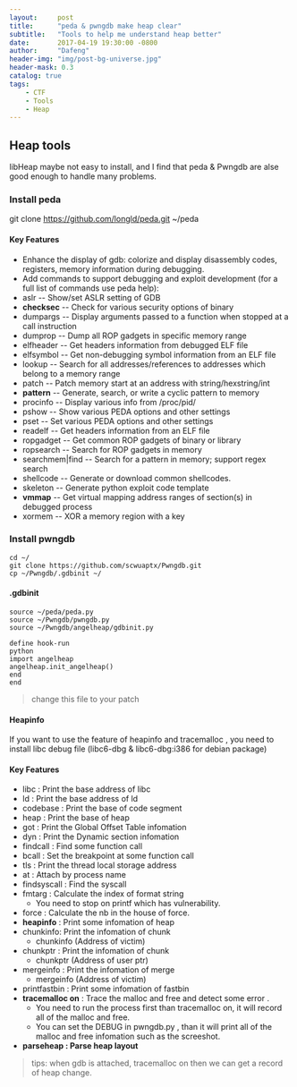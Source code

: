 ```yaml
---
layout:     post
title:      "peda & pwngdb make heap clear"
subtitle:   "Tools to help me understand heap better"
date:       2017-04-19 19:30:00 -0800
author:     "Dafeng"
header-img: "img/post-bg-universe.jpg"
header-mask: 0.3
catalog: true
tags:
    - CTF
    - Tools
    - Heap
---
```


## Heap tools
libHeap maybe not easy to install, and I find that peda & Pwngdb are alse good enough to handle many problems.

### Install peda

git clone https://github.com/longld/peda.git ~/peda

#### Key Features

* Enhance the display of gdb: colorize and display disassembly codes, registers, memory information during debugging.
* Add commands to support debugging and exploit development (for a full list of commands use peda help):
* aslr -- Show/set ASLR setting of GDB
* **checksec** -- Check for various security options of binary
* dumpargs -- Display arguments passed to a function when stopped at a call instruction
* dumprop -- Dump all ROP gadgets in specific memory range
* elfheader -- Get headers information from debugged ELF file
* elfsymbol -- Get non-debugging symbol information from an ELF file
* lookup -- Search for all addresses/references to addresses which belong to a memory range
* patch -- Patch memory start at an address with string/hexstring/int
* **pattern** -- Generate, search, or write a cyclic pattern to memory
* procinfo -- Display various info from /proc/pid/
* pshow -- Show various PEDA options and other settings
* pset -- Set various PEDA options and other settings
* readelf -- Get headers information from an ELF file
* ropgadget -- Get common ROP gadgets of binary or library
* ropsearch -- Search for ROP gadgets in memory
* searchmem|find -- Search for a pattern in memory; support regex search
* shellcode -- Generate or download common shellcodes.
* skeleton -- Generate python exploit code template
* **vmmap** -- Get virtual mapping address ranges of section(s) in debugged process
* xormem -- XOR a memory region with a key


### Install pwngdb

    cd ~/
    git clone https://github.com/scwuaptx/Pwngdb.git
    cp ~/Pwngdb/.gdbinit ~/

#### .gdbinit
    source ~/peda/peda.py
    source ~/Pwngdb/pwngdb.py
    source ~/Pwngdb/angelheap/gdbinit.py

    define hook-run
    python
    import angelheap
    angelheap.init_angelheap()
    end
    end
> change this file to your patch

#### Heapinfo

If you want to use the feature of heapinfo and tracemalloc , you need to install libc debug file (libc6-dbg & libc6-dbg:i386 for debian package)

#### Key Features
* libc : Print the base address of libc
* ld : Print the base address of ld
* codebase : Print the base of code segment
* heap : Print the base of heap
* got : Print the Global Offset Table infomation
* dyn : Print the Dynamic section infomation
* findcall : Find some function call
* bcall : Set the breakpoint at some function call
* tls : Print the thread local storage address
* at : Attach by process name
* findsyscall : Find the syscall
* fmtarg : Calculate the index of format string
    * You need to stop on printf which has vulnerability.
* force : Calculate the nb in the house of force.
* **heapinfo** : Print some infomation of heap
* chunkinfo: Print the infomation of chunk
    * chunkinfo (Address of victim)
* chunkptr : Print the infomation of chunk
    * chunkptr (Address of user ptr)
* mergeinfo : Print the infomation of merge
    * mergeinfo (Address of victim)
* printfastbin : Print some infomation of fastbin
* **tracemalloc on** : Trace the malloc and free and detect some error .
    * You need to run the process first than tracemalloc on, it will record all of the malloc and free.
    * You can set the DEBUG in pwngdb.py , than it will print all of the malloc and free infomation such as the screeshot.
* **parseheap : Parse heap layout**

> tips: when gdb is attached, tracemalloc on then we can get a record of heap change.
